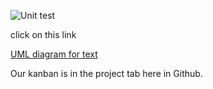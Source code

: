    ![Unit test](https://github.com/zindriana/tddExamination/actions/workflows/main.yml/badge.svg)
   

click on this link

[ UML diagram for text ](https://www.figma.com/design/bPwVKuDKwzBnpgx1Xw1mrw/TDD?node-id=0-1&m=dev&t=jNroSYH3Wt8Scydt-1) 

Our kanban is in the project tab here in Github. 
